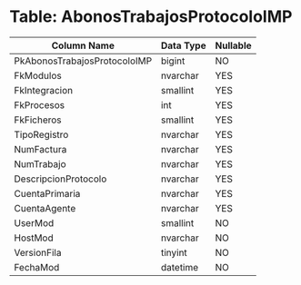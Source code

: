 # Table: AbonosTrabajosProtocoloIMP

| Column Name | Data Type | Nullable |
|-------------|-----------|----------|
| PkAbonosTrabajosProtocoloIMP | bigint | NO |
| FkModulos | nvarchar | YES |
| FkIntegracion | smallint | YES |
| FkProcesos | int | YES |
| FkFicheros | smallint | YES |
| TipoRegistro | nvarchar | YES |
| NumFactura | nvarchar | YES |
| NumTrabajo | nvarchar | YES |
| DescripcionProtocolo | nvarchar | YES |
| CuentaPrimaria | nvarchar | YES |
| CuentaAgente | nvarchar | YES |
| UserMod | smallint | NO |
| HostMod | nvarchar | NO |
| VersionFila | tinyint | NO |
| FechaMod | datetime | NO |
